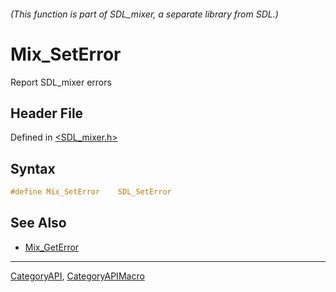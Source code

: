 ###### (This function is part of SDL_mixer, a separate library from SDL.)
# Mix_SetError

Report SDL_mixer errors

## Header File

Defined in [<SDL_mixer.h>](https://github.com/libsdl-org/SDL_mixer/blob/SDL2/include/SDL_mixer.h)

## Syntax

```c
#define Mix_SetError    SDL_SetError
```

## See Also

- [Mix_GetError](Mix_GetError)

----
[CategoryAPI](CategoryAPI), [CategoryAPIMacro](CategoryAPIMacro)

